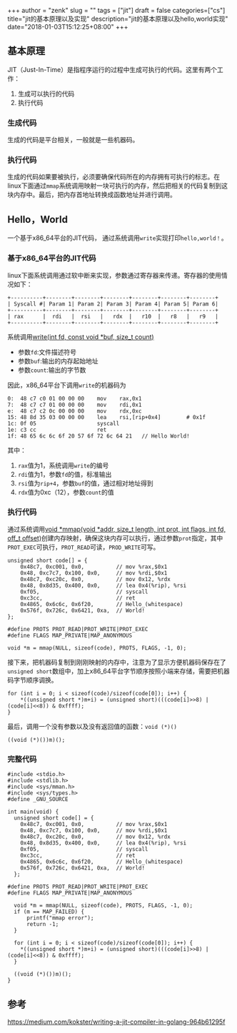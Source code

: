 +++
author = "zenk"
slug = ""
tags = ["jit"]
draft = false
categories=["cs"]
title="jit的基本原理以及实现"
description="jit的基本原理以及hello,world实现"
date="2018-01-03T15:12:25+08:00"
+++

## 基本原理

JIT（Just-In-Time）是指程序运行的过程中生成可执行的代码。这里有两个工作：
1. 生成可以执行的代码
2. 执行代码

### 生成代码
生成的代码是平台相关，一般就是一些机器码。

### 执行代码
生成的代码如果要被执行，必须要确保代码所在的内存拥有可执行的标志。在linux下面通过`mmap`系统调用映射一块可执行的内存，然后把相关的代码复制到这块内存中。最后，把内存首地址转换成函数地址并进行调用。

## Hello，World

一个基于x86_64平台的JIT代码， 通过系统调用`write`实现打印`hello,world！`。

### 基于x86_64平台的JIT代码

linux下面系统调用通过软中断来实现，参数通过寄存器来传递。寄存器的使用情况如下：
```
+----------+--------+--------+--------+--------+--------+--------+
| Syscall #| Param 1| Param 2| Param 3| Param 4| Param 5| Param 6|
+----------+--------+--------+--------+--------+--------+--------+
| rax      |  rdi   |  rsi   |   rdx  |   r10  |   r8   |   r9   |
+----------+--------+--------+--------+--------+--------+--------+
```

系统调用[write(int fd, const void *buf, size_t count)](http://man7.org/linux/man-pages/man2/write.2.html)

* 参数`fd`:文件描述符号
* 参数`buf`:输出的内存起始地址
* 参数`count`:输出的字节数

因此，x86_64平台下调用`write`的机器码为
```
0:  48 c7 c0 01 00 00 00    mov    rax,0x1
7:  48 c7 c7 01 00 00 00    mov    rdi,0x1
e:  48 c7 c2 0c 00 00 00    mov    rdx,0xc
15: 48 8d 35 03 00 00 00    lea    rsi,[rip+0x4]        # 0x1f
1c: 0f 05                   syscall
1e: c3 cc                   ret
1f: 48 65 6c 6c 6f 20 57 6f 72 6c 64 21   // Hello World!
```

其中：
1. `rax`值为1，系统调用`write`的编号
2. `rdi`值为1，参数`fd`的值，标准输出
3. `rsi`值为`rip+4`，参数`buf`的值，通过相对地址得到
4. `rdx`值为0xc（12），参数`count`的值

### 执行代码

通过系统调用[void *mmap(void *addr, size_t length, int prot, int flags, int fd, off_t offset)](http://man7.org/linux/man-pages/man2/mmap.2.html)创建内存映射，确保这块内存可以执行，通过参数`prot`指定，其中`PROT_EXEC`可执行，`PROT_READ`可读，`PROD_WRITE`可写。

```
unsigned short code[] = {
    0x48c7, 0xc001, 0x0,          // mov %rax,$0x1
    0x48, 0xc7c7, 0x100, 0x0,     // mov %rdi,$0x1
    0x48c7, 0xc20c, 0x0,          // mov 0x12, %rdx
    0x48, 0x8d35, 0x400, 0x0,     // lea 0x4(%rip), %rsi
    0xf05,                        // syscall
    0xc3cc,                       // ret
    0x4865, 0x6c6c, 0x6f20,       // Hello_(whitespace)
    0x576f, 0x726c, 0x6421, 0xa,  // World!
};

#define PROTS PROT_READ|PROT_WRITE|PROT_EXEC
#define FLAGS MAP_PRIVATE|MAP_ANONYMOUS

void *m = mmap(NULL, sizeof(code), PROTS, FLAGS, -1, 0);
```

接下来，把机器码复制到刚刚映射的内存中，注意为了显示方便机器码保存在了`unsigned short`数组中，加上x86_64平台字节顺序按照小端来存储，需要把机器码字节顺序调换。
```
for (int i = 0; i < sizeof(code)/sizeof(code[0]); i++) {
    *((unsigned short *)m+i) = (unsigned short)(((code[i]>>8) | (code[i]<<8)) & 0xffff);
}
```

最后，调用一个没有参数以及没有返回值的函数：`void (*)()`
```
((void (*)())m)();
```

### 完整代码

```
#include <stdio.h>
#include <stdlib.h>
#include <sys/mman.h>
#include <sys/types.h>
#define _GNU_SOURCE

int main(void) {
  unsigned short code[] = {
    0x48c7, 0xc001, 0x0,          // mov %rax,$0x1
    0x48, 0xc7c7, 0x100, 0x0,     // mov %rdi,$0x1
    0x48c7, 0xc20c, 0x0,          // mov 0x12, %rdx
    0x48, 0x8d35, 0x400, 0x0,     // lea 0x4(%rip), %rsi
    0xf05,                        // syscall
    0xc3cc,                       // ret
    0x4865, 0x6c6c, 0x6f20,       // Hello_(whitespace)
    0x576f, 0x726c, 0x6421, 0xa,  // World!
  };

#define PROTS PROT_READ|PROT_WRITE|PROT_EXEC
#define FLAGS MAP_PRIVATE|MAP_ANONYMOUS

  void *m = mmap(NULL, sizeof(code), PROTS, FLAGS, -1, 0);
  if (m == MAP_FAILED) {
      printf("mmap error");
      return -1;
  }

  for (int i = 0; i < sizeof(code)/sizeof(code[0]); i++) {
    *((unsigned short *)m+i) = (unsigned short)(((code[i]>>8) | (code[i]<<8)) & 0xffff);
  }

  ((void (*)())m)();
}
```

## 参考

https://medium.com/kokster/writing-a-jit-compiler-in-golang-964b61295f